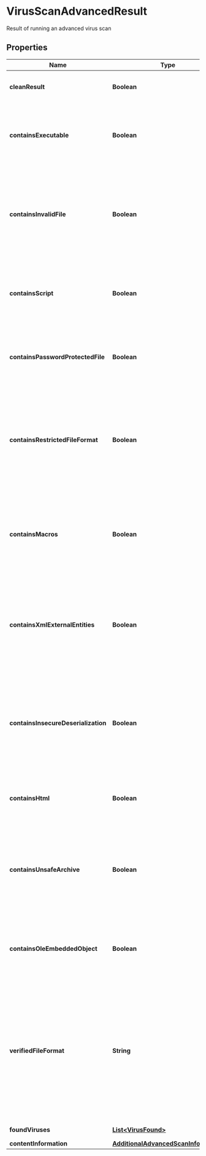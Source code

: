

# VirusScanAdvancedResult

Result of running an advanced virus scan

## Properties

| Name | Type | Description | Notes |
|------------ | ------------- | ------------- | -------------|
|**cleanResult** | **Boolean** | True if the scan contained no viruses, false otherwise |  [optional] |
|**containsExecutable** | **Boolean** | True if the scan contained an executable (application code), which can be a significant risk factor |  [optional] |
|**containsInvalidFile** | **Boolean** | True if the scan contained an invalid file (such as a PDF that is not a valid PDF, Word Document that is not a valid Word Document, etc.), which can be a significant risk factor |  [optional] |
|**containsScript** | **Boolean** | True if the scan contained a script (such as a PHP script, Python script, etc.) which can be a significant risk factor |  [optional] |
|**containsPasswordProtectedFile** | **Boolean** | True if the scan contained a password protected or encrypted file, which can be a significant risk factor |  [optional] |
|**containsRestrictedFileFormat** | **Boolean** | True if the uploaded file is of a type that is not allowed based on the optional restrictFileTypes parameter, false otherwise; if restrictFileTypes is not set, this will always be false |  [optional] |
|**containsMacros** | **Boolean** | True if the uploaded file contains embedded Macros of other embedded threats within the document, which can be a significant risk factor |  [optional] |
|**containsXmlExternalEntities** | **Boolean** | True if the uploaded file contains embedded XML External Entity threats of other embedded threats within the document, which can be a significant risk factor |  [optional] |
|**containsInsecureDeserialization** | **Boolean** | True if the uploaded file contains embedded Insecure Deserialization threats of other embedded threats within the document, which can be a significant risk factor |  [optional] |
|**containsHtml** | **Boolean** | True if the uploaded file contains HTML, which can be a significant risk factor |  [optional] |
|**containsUnsafeArchive** | **Boolean** | True if the uploaded file contains unsafe archive (e.g. zip) content, such as a Zip Bomb, or other configurations of a zip file that could lead to an unsafe extraction |  [optional] |
|**containsOleEmbeddedObject** | **Boolean** | True if the uploaded file contains an OLE embedded object, which can be a significant risk factor |  [optional] |
|**verifiedFileFormat** | **String** | For file format verification-supported file formats, the contents-verified file format of the file.  Null indicates that the file format is not supported for contents verification.  If a Virus or Malware is found, this field will always be set to Null. |  [optional] |
|**foundViruses** | [**List&lt;VirusFound&gt;**](VirusFound.md) | Array of viruses found, if any |  [optional] |
|**contentInformation** | [**AdditionalAdvancedScanInformation**](AdditionalAdvancedScanInformation.md) |  |  [optional] |



